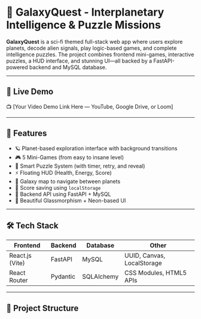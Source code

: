 # 🚀 GalaxyQuest - Interplanetary Intelligence & Puzzle Missions

**GalaxyQuest** is a sci-fi themed full-stack web app where users explore planets, decode alien signals, play logic-based games, and complete intelligence puzzles. The project combines frontend mini-games, interactive puzzles, a HUD interface, and stunning UI—all backed by a FastAPI-powered backend and MySQL database.

---

## 🌌 Live Demo

📺 [Your Video Demo Link Here — YouTube, Google Drive, or Loom]

---

## 🧠 Features

- 🪐 Planet-based exploration interface with background transitions
- 🎮 5 Mini-Games (from easy to insane level)
- 🧩 Smart Puzzle System (with timer, retry, and reveal)
- ⚡ Floating HUD (Health, Energy, Score)
- 🌠 Galaxy map to navigate between planets
- 💾 Score saving using `localStorage`
- 🔐 Backend API using FastAPI + MySQL
- 🎨 Beautiful Glassmorphism + Neon-based UI

---

## 🛠 Tech Stack

| Frontend       | Backend     | Database | Other         |
|----------------|-------------|----------|---------------|
| React.js (Vite) | FastAPI     | MySQL    | UUID, Canvas, LocalStorage |
| React Router    | Pydantic    | SQLAlchemy | CSS Modules, HTML5 APIs |

---

## 📁 Project Structure


